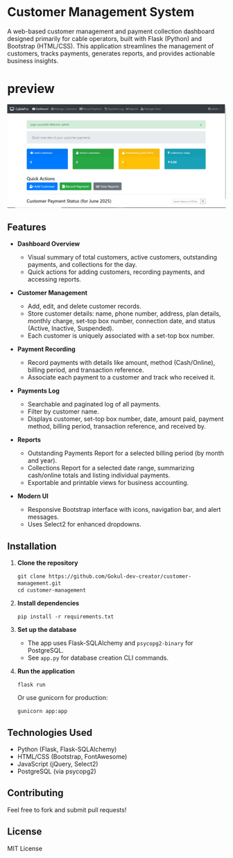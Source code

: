 # Customer Management System

A web-based customer management and payment collection dashboard designed primarily for cable operators, built with Flask (Python) and Bootstrap (HTML/CSS). This application streamlines the management of customers, tracks payments, generates reports, and provides actionable business insights.

# preview 

<img src="https://github.com/Gokul-dev-creator/Cable-pro/blob/main/static/images/preview.PNG">

## Features

- **Dashboard Overview**
  - Visual summary of total customers, active customers, outstanding payments, and collections for the day.
  - Quick actions for adding customers, recording payments, and accessing reports.

- **Customer Management**
  - Add, edit, and delete customer records.
  - Store customer details: name, phone number, address, plan details, monthly charge, set-top box number, connection date, and status (Active, Inactive, Suspended).
  - Each customer is uniquely associated with a set-top box number.

- **Payment Recording**
  - Record payments with details like amount, method (Cash/Online), billing period, and transaction reference.
  - Associate each payment to a customer and track who received it.

- **Payments Log**
  - Searchable and paginated log of all payments.
  - Filter by customer name.
  - Displays customer, set-top box number, date, amount paid, payment method, billing period, transaction reference, and received by.

- **Reports**
  - Outstanding Payments Report for a selected billing period (by month and year).
  - Collections Report for a selected date range, summarizing cash/online totals and listing individual payments.
  - Exportable and printable views for business accounting.

- **Modern UI**
  - Responsive Bootstrap interface with icons, navigation bar, and alert messages.
  - Uses Select2 for enhanced dropdowns.

## Installation

1. **Clone the repository**
   ```
   git clone https://github.com/Gokul-dev-creator/customer-management.git
   cd customer-management
   ```

2. **Install dependencies**
   ```
   pip install -r requirements.txt
   ```

3. **Set up the database**
   - The app uses Flask-SQLAlchemy and `psycopg2-binary` for PostgreSQL.
   - See `app.py` for database creation CLI commands.

4. **Run the application**
   ```
   flask run
   ```
   Or use gunicorn for production:
   ```
   gunicorn app:app
   ```

## Technologies Used

- Python (Flask, Flask-SQLAlchemy)
- HTML/CSS (Bootstrap, FontAwesome)
- JavaScript (jQuery, Select2)
- PostgreSQL (via psycopg2)

## Contributing

Feel free to fork and submit pull requests!

## License

MIT License
